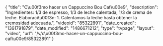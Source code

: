 {
    "title": "C\u00f3mo hacer un Cappuccino Bou Caf\u00e9",
    "description": "Ingredientes: 1\/3 de espresso, 1\/3 de leche calentada, 1\/3 de crema de leche. Elaboraci\u00f3n: 1. Calentamos la leche hasta obtener la cremosidad adecuada.",
    "videoid": "85322891",
    "date_created": "1361791879",
    "date_modified": "1486671212",
    "type": "tvpage",
    "layout": "video",
    "url": "\/v\/c\u00f3mo-hacer-un-cappuccino-bou-caf\u00e9\/85322891"
}